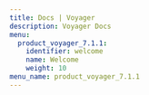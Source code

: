 ```yaml
---
title: Docs | Voyager
description: Voyager Docs
menu:
  product_voyager_7.1.1:
    identifier: welcome
    name: Welcome
    weight: 10
menu_name: product_voyager_7.1.1
---
```



